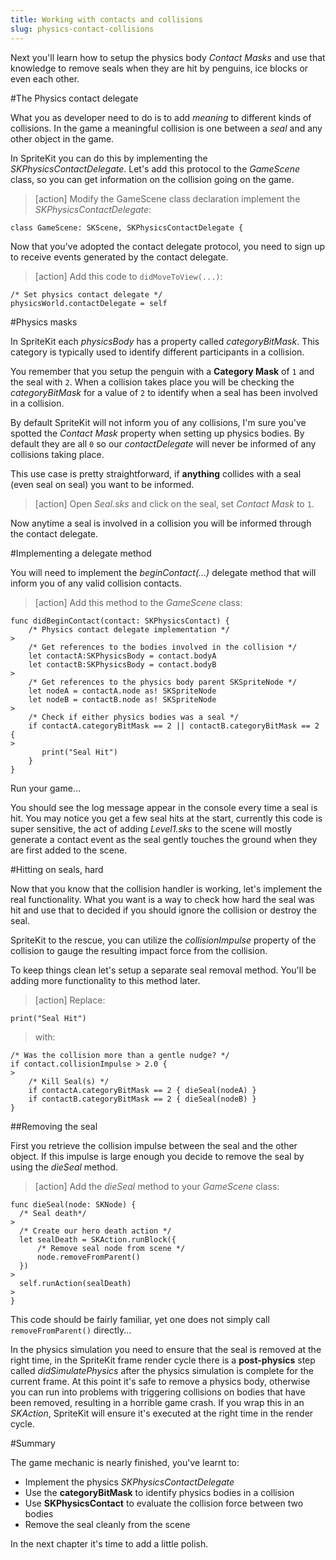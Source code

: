 ```yaml
---
title: Working with contacts and collisions
slug: physics-contact-collisions
---
```


Next you'll learn how to setup the physics body *Contact Masks* and use that knowledge to remove seals when they are hit by penguins, ice blocks or even each other.

#The Physics contact delegate

What you as developer need to do is to add *meaning* to different kinds of collisions. In the game a meaningful collision is one between a *seal* and any other object in the game.

In SpriteKit you can do this by implementing the *SKPhysicsContactDelegate*. Let's add this protocol to the *GameScene* class, so you can get information on the collision going on the game.

> [action]
> Modify the GameScene class declaration implement the *SKPhysicsContactDelegate*:
>
```
class GameScene: SKScene, SKPhysicsContactDelegate {
```
>

Now that you've adopted the contact delegate protocol, you need to sign up to receive events generated
by the contact delegate.

> [action]
> Add this code to `didMoveToView(...)`:
>
```
/* Set physics contact delegate */
physicsWorld.contactDelegate = self
```
>

#Physics masks

In SpriteKit each *physicsBody* has a property called *categoryBitMask*. This category is typically used to identify different participants in a collision.

You remember that you setup the penguin with a **Category Mask** of `1` and the seal with `2`. When a collision takes place you will be checking the *categoryBitMask* for a value of `2` to identify when a seal has been involved in a collision.

By default SpriteKit will not inform you of any collisions, I'm sure you've spotted the *Contact Mask* property when setting up physics bodies.  By default they are all `0` so our *contactDelegate* will never be informed of any collisions taking place.

This use case is pretty straightforward, if **anything** collides with a seal (even seal on seal) you want to be informed.

> [action]
> Open *Seal.sks* and click on the seal, set *Contact Mask* to `1`.

Now anytime a seal is involved in a collision you will be informed through the contact delegate.

#Implementing a delegate method

You will need to implement the *beginContact(...)* delegate method that will inform you of any valid collision contacts.

> [action]
> Add this method to the *GameScene* class:
>
```
func didBeginContact(contact: SKPhysicsContact) {
    /* Physics contact delegate implementation */
>
    /* Get references to the bodies involved in the collision */
    let contactA:SKPhysicsBody = contact.bodyA
    let contactB:SKPhysicsBody = contact.bodyB
>
    /* Get references to the physics body parent SKSpriteNode */
    let nodeA = contactA.node as! SKSpriteNode
    let nodeB = contactB.node as! SKSpriteNode
>
    /* Check if either physics bodies was a seal */
    if contactA.categoryBitMask == 2 || contactB.categoryBitMask == 2 {
>
       print("Seal Hit")
    }
}
```
>

Run your game...

You should see the log message appear in the console every time a seal is hit.  You may notice you get a few seal hits at the start, currently this code is super sensitive, the act of adding *Level1.sks* to the scene will mostly generate a contact event as the seal gently touches the ground when they are first added to the scene.

#Hitting on seals, hard

Now that you know that the collision handler is working, let's implement the real functionality. What you want is a way to check how hard the seal was hit and use that to decided if you should ignore the collision or destroy the seal.  

SpriteKit to the rescue, you can utilize the *collisionImpulse* property of the collision to gauge the resulting impact force from the collision.

To keep things clean let's setup a separate seal removal method. You'll be adding more functionality to this method later.

> [action]
> Replace:
>
```
print("Seal Hit")
```
>
> with:
>
```
/* Was the collision more than a gentle nudge? */
if contact.collisionImpulse > 2.0 {
>
    /* Kill Seal(s) */
    if contactA.categoryBitMask == 2 { dieSeal(nodeA) }
    if contactB.categoryBitMask == 2 { dieSeal(nodeB) }
}
```
>

##Removing the seal

First you retrieve the collision impulse between the seal and the other object. If this impulse is large enough you decide to remove the seal by using the *dieSeal* method.

> [action]
> Add the *dieSeal* method to your *GameScene* class:
>
```
func dieSeal(node: SKNode) {
  /* Seal death*/
>
  /* Create our hero death action */
  let sealDeath = SKAction.runBlock({
      /* Remove seal node from scene */
      node.removeFromParent()
  })
>
  self.runAction(sealDeath)
>
}
```
>

This code should be fairly familiar, yet one does not simply call `removeFromParent()` directly...

In the physics simulation you need to ensure that the seal is removed at the right time, in the SpriteKit frame render cycle there is a **post-physics** step called *didSimulatePhysics* after the physics simulation is complete for the current frame.  At this point it's safe to remove a physics body, otherwise you can run into problems with triggering collisions on bodies that have been removed, resulting in a horrible game crash.  If you wrap this in an *SKAction*, SpriteKit will ensure it's executed at the right time in the render cycle.

#Summary

The game mechanic is nearly finished, you've learnt to:

- Implement the physics *SKPhysicsContactDelegate*
- Use the **categoryBitMask** to identify physics bodies in a collision
- Use **SKPhysicsContact** to evaluate the collision force between two bodies
- Remove the seal cleanly from the scene

In the next chapter it's time to add a little polish.
